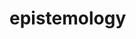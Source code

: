 # epistemology
<!--summary: Epistemology is the branch of philosophy concerned with the theory of knowledge.-->